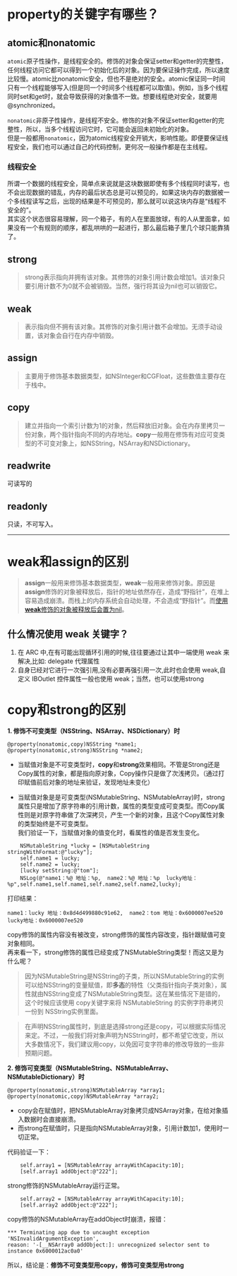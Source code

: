 

# property的关键字有哪些？
## atomic和nonatomic
`atomic`原子性操作，是线程安全的。修饰的对象会保证setter和getter的完整性，任何线程访问它都可以得到一个初始化后的对象。因为要保证操作完成，所以速度比较慢。atomic比nonatomic安全，但也不是绝对的安全。atomic保证同一时间只有一个线程能够写入(但是同一个时间多个线程都可以取值)。例如，当多个线程同时set和get时，就会导致获得的对象值不一致。想要线程绝对安全，就要用@synchronized。  

`nonatomic`非原子性操作，是线程不安全。修饰的对象不保证setter和getter的完整性，所以，当多个线程访问它时，它可能会返回未初始化的对象。  
但是一般都用`nonatomic`，因为atomic线程安全开销大，影响性能。即便要保证线程安全，我们也可以通过自己的代码控制，更何况一般操作都是在主线程。

### 线程安全

所谓一个数据的线程安全，简单点来说就是这块数据即使有多个线程同时读写，也不会出现数据的错乱，内存的最后状态总是可以预见的，如果这块内存的数据被一个多线程读写之后，出现的结果是不可预见的，那么就可以说这块内存是“线程不安全的”。   
其实这个状态很容易理解，同一个箱子，有的人在里面放球，有的人从里面拿，如果没有一个有规则的顺序，都乱哄哄的一起进行，那么最后箱子里几个球只能靠猜了。


## strong
> strong表示指向并拥有该对象。其修饰的对象引用计数会增加1。该对象只要引用计数不为0就不会被销毁。当然，强行将其设为nil也可以销毁它。
## weak
> 表示指向但不拥有该对象。其修饰的对象引用计数不会增加。无须手动设置，该对象会自行在内存中销毁。
## assign
> 主要用于修饰基本数据类型，如NSInteger和CGFloat，这些数值主要存在于栈中。

## copy
> 建立并指向一个索引计数为1的对象，然后释放旧对象。会在内存里拷贝一份对象，两个指针指向不同的内存地址。**copy**一般用在修饰有对应可变类型的不可变对象上，如NSString，NSArray和NSDictionary。   


## readwrite
可读写的
## readonly
只读，不可写入。    



---

# weak和assign的区别
> **assign**一般用来修饰基本数据类型，**weak**一般用来修饰对象。原因是**assign**修饰的对象被释放后，指针的地址依然存在，造成“野指针”，在堆上容易造成崩溃。而栈上的内存系统会自动处理，不会造成“野指针”。而[使用**weak**修饰的对象被释放后会置为nil](http://note.youdao.com/noteshare?id=176a9f47a926bbb0a41f3fa09d5f2fd1)。

## 什么情况使用 weak 关键字？

1. 在 ARC 中,在有可能出现循环引用的时候,往往要通过让其中一端使用 weak 来解决,比如: delegate 代理属性
2. 自身已经对它进行一次强引用,没有必要再强引用一次,此时也会使用 weak,自定义 IBOutlet 控件属性一般也使用 weak；当然，也可以使用strong

# copy和strong的区别
**1. 修饰不可变类型（NSString、NSArray、NSDictionary）时**
```
@property(nonatomic,copy)NSString *name1;
@property(nonatomic,strong)NSString *name2;
```

- 当赋值对象是不可变类型时，**copy**和**strong**效果相同。不管是Strong还是Copy属性的对象，都是指向原对象，Copy操作只是做了次浅拷贝。（通过打印赋值前后对象的地址来验证，发现地址未变化）     

- 当赋值对象是是可变类型(NSMutableString、NSMutableArray)时，strong属性只是增加了原字符串的引用计数，属性的类型变成可变类型。而Copy属性则是对原字符串做了次深拷贝，产生一个新的对象，且这个Copy属性对象的类型始终是不可变类型。   
我们验证一下，当赋值对象的值变化时，看属性的值是否发生变化。
```
    NSMutableString *lucky = [NSMutableString stringWithFormat:@"lucky"];
    self.name1 = lucky;
    self.name2 = lucky;
    [lucky setString:@"tom"];
    NSLog(@"name1：%@ 地址：%p,  name2：%@ 地址：%p  lucky地址：%p",self.name1,self.name1,self.name2,self.name2,lucky);
```
打印结果：
```
name1：lucky 地址：0x8d4d499880c91e62,  name2：tom 地址：0x6000007ee520  lucky地址：0x6000007ee520
```
copy修饰的属性内容没有被改变，strong修饰的属性内容改变，指针跟赋值可变对象相同。   
再来看一下，strong修饰的属性已经变成了NSMutableString类型！而这又是为什么呢？

> 因为NSMutableString是NSString的子类，所以NSMutableString的实例可以给NSString的变量赋值，即**多态**的特性（父类指针指向子类对象），属性就由NSString变成了NSMutableString类型。这在某些情况下是错的，这个时候应该使用 copy关键字来将 NSMutableString 的实例字符串拷贝一份到 NSString实例里面。

> 在声明NSString属性时，到底是选择strong还是copy，可以根据实际情况来定。不过，一般我们将对象声明为NSString时，都不希望它改变，所以大多数情况下，我们建议用copy，以免因可变字符串的修改导致的一些非预期问题。

**2. 修饰可变类型（NSMutableString、NSMutableArray、NSMutableDictionary）时**
```
@property(nonatomic,strong)NSMutableArray *array1;
@property(nonatomic,copy)NSMutableArray *array2;
```
- copy会在赋值时，把NSMutableArray对象拷贝成NSArray对象，在给对象插入数据时会直接崩溃。
- 而strong在赋值时，只是指向NSMutableArray对象，引用计数加1，使用时一切正常。

代码验证一下：
```
    self.array1 = [NSMutableArray arrayWithCapacity:10];
    [self.array1 addObject:@"222"];
```
strong修饰的NSMutableArray运行正常。
```
    self.array2 = [NSMutableArray arrayWithCapacity:10];
    [self.array2 addObject:@"222"];
```
copy修饰的NSMutableArray在addObject时崩溃，报错：
```
*** Terminating app due to uncaught exception 'NSInvalidArgumentException',
reason: '-[__NSArray0 addObject:]: unrecognized selector sent to instance 0x6000012ac0a0'
```


所以，结论是：**修饰不可变类型用copy，修饰可变类型用strong**


